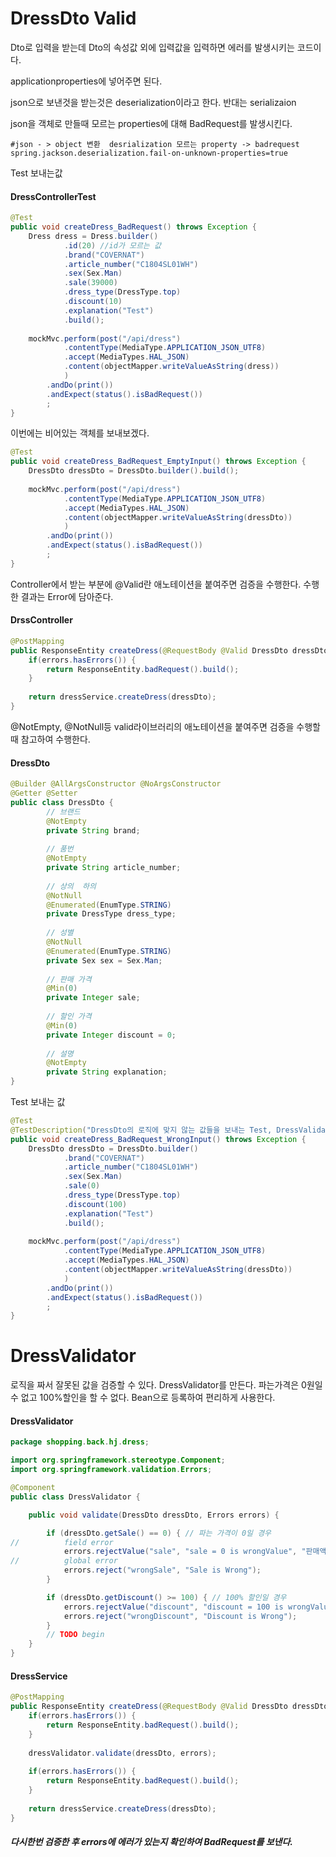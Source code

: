 # DressDto Valid

Dto로 입력을 받는데 Dto의 속성값 외에 입력값을 입력하면 에러를 발생시키는 코드이다.

applicationproperties에 넣어주면 된다. 

json으로 보낸것을 받는것은 deserialization이라고 한다. 반대는 serializaion

json을 객체로 만들때 모르는 properties에 대해 BadRequest를 발생시킨다.

```
#json - > object 변환  desrialization 모르는 property -> badrequest
spring.jackson.deserialization.fail-on-unknown-properties=true
```



Test 보내는값

#### DressControllerTest

```java
@Test
public void createDress_BadRequest() throws Exception {
	Dress dress = Dress.builder()
			.id(20) //id가 모르는 값
			.brand("COVERNAT")
			.article_number("C1804SL01WH")
			.sex(Sex.Man)
			.sale(39000)
			.dress_type(DressType.top)
			.discount(10)
			.explanation("Test")
			.build();
		
	mockMvc.perform(post("/api/dress")
			.contentType(MediaType.APPLICATION_JSON_UTF8)
			.accept(MediaTypes.HAL_JSON)
			.content(objectMapper.writeValueAsString(dress))
			)
		.andDo(print())
		.andExpect(status().isBadRequest())
		;
}
```



이번에는 비어있는 객체를 보내보겠다.

```java
@Test
public void createDress_BadRequest_EmptyInput() throws Exception {
	DressDto dressDto = DressDto.builder().build();
		
	mockMvc.perform(post("/api/dress")
			.contentType(MediaType.APPLICATION_JSON_UTF8)
			.accept(MediaTypes.HAL_JSON)
			.content(objectMapper.writeValueAsString(dressDto))
			)
		.andDo(print())
		.andExpect(status().isBadRequest())
		;
}
```



Controller에서 받는 부분에 @Valid란 애노테이션을 붙여주면 검증을 수행한다. 수행한 결과는 Error에 담아준다.

#### DrssController

```java
@PostMapping
public ResponseEntity createDress(@RequestBody @Valid DressDto dressDto, Errors errors) {
	if(errors.hasErrors()) {
		return ResponseEntity.badRequest().build();
	}
		
	return dressService.createDress(dressDto);
}
```



@NotEmpty, @NotNull등 valid라이브러리의 애노테이션을 붙여주면 검증을 수행할때 참고하여 수행한다.

#### DressDto

```java
@Builder @AllArgsConstructor @NoArgsConstructor
@Getter @Setter
public class DressDto {
		// 브랜드
		@NotEmpty
		private String brand;
		
		// 품번
		@NotEmpty
		private String article_number;
		
		// 상의  하의
		@NotNull
		@Enumerated(EnumType.STRING)
		private DressType dress_type;
		
		// 성별
		@NotNull
		@Enumerated(EnumType.STRING)
		private Sex sex = Sex.Man;
		
		// 판매 가격
		@Min(0)
		private Integer sale;
		
		// 할인 가격
		@Min(0)
		private Integer discount = 0;
		
		// 설명
		@NotEmpty
		private String explanation;
}

```



Test 보내는 값

```java
@Test
@TestDescription("DressDto의 로직에 맞지 않는 값들을 보내는 Test, DressValidator 수행")
public void createDress_BadRequest_WrongInput() throws Exception {
	DressDto dressDto = DressDto.builder()
			.brand("COVERNAT")
			.article_number("C1804SL01WH")
			.sex(Sex.Man)
			.sale(0)
			.dress_type(DressType.top)
			.discount(100)
			.explanation("Test")
			.build();
		
	mockMvc.perform(post("/api/dress")
			.contentType(MediaType.APPLICATION_JSON_UTF8)
			.accept(MediaTypes.HAL_JSON)
			.content(objectMapper.writeValueAsString(dressDto))
			)
		.andDo(print())
		.andExpect(status().isBadRequest())
		;
}
```

# DressValidator

로직을 짜서 잘못된 값을 검증할 수 있다. DressValidator를 만든다. 파는가격은 0원일 수 없고 100%할인을 할 수 없다. Bean으로 등록하여 편리하게 사용한다.

#### DressValidator

```java
package shopping.back.hj.dress;

import org.springframework.stereotype.Component;
import org.springframework.validation.Errors;

@Component
public class DressValidator {

	public void validate(DressDto dressDto, Errors errors) {

		if (dressDto.getSale() == 0) { // 파는 가격이 0일 경우
//			field error
			errors.rejectValue("sale", "sale = 0 is wrongValue", "판매액은 0원일 수 없습니다.");
//			global error
			errors.reject("wrongSale", "Sale is Wrong");
		}

		if (dressDto.getDiscount() >= 100) { // 100% 할인일 경우
			errors.rejectValue("discount", "discount = 100 is wrongValue", "할인율은 100%일 수 없습니다.");
			errors.reject("wrongDiscount", "Discount is Wrong");
		}
		// TODO begin
	}
}

```



#### DressService

```java
@PostMapping
public ResponseEntity createDress(@RequestBody @Valid DressDto dressDto, Errors errors) {
	if(errors.hasErrors()) {
		return ResponseEntity.badRequest().build();
	}
		
	dressValidator.validate(dressDto, errors);
		
	if(errors.hasErrors()) {
		return ResponseEntity.badRequest().build();
	}
		
	return dressService.createDress(dressDto);
}
```



##### 다시한번 검증한 후 errors에 에러가 있는지 확인하여 BadRequest를 보낸다.

